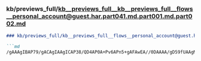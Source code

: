 ### kb/previews_full/kb__previews_full__kb__previews_full__flows__personal_account@guest.har.part041.md.part001.md.part002.md

```md
### kb/previews_full/kb__previews_full__flows__personal_account@guest.har.part041.md.part001.md (part 002)

```md
/gAAAgIBAP79/gACAgIAAgICAP38/QD4AP0A+Pv6APn5+gAFAwEA//0DAAAA/gD59fUAAgMDAAQEBAABAQEA
```

```

```
